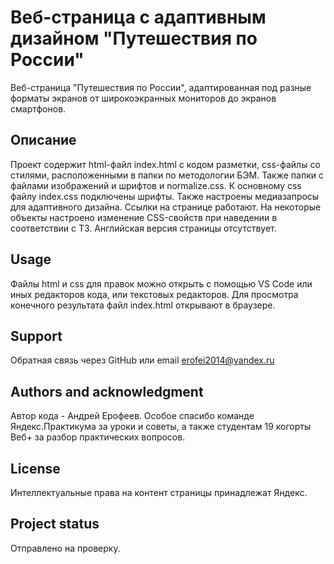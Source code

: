 # Веб-страница с адаптивным дизайном "Путешествия по России"

Веб-страница "Путешествия по России", адаптированная под разные форматы экранов от широкоэкранных мониторов до экранов смартфонов.

## Описание

Проект содержит html-файл index.html с кодом разметки, css-файлы со стилями, расположенными в папки по методологии БЭМ. Также папки с файлами изображений и шрифтов и normalize.css.
К основному css файлу index.css подключены шрифты. Также настроены медиазапросы для адаптивного дизайна. Ссылки на странице работают. На некоторые объекты настроено изменение CSS-свойств при наведении в соответствии с ТЗ.
Английская версия страницы отсутствует.

## Usage

Файлы html и css для правок можно открыть с помощью VS Code или иных редакторов кода, или текстовых редакторов.
Для просмотра конечного результата файл index.html открывают в браузере.

## Support

Обратная связь через GitHub или email erofei2014@yandex.ru

## Authors and acknowledgment

Автор кода - Андрей Ерофеев.
Особое спасибо команде Яндекс.Практикума за уроки и советы, а также студентам 19 когорты Веб+ за разбор практических вопросов.

## License

Интеллектуальные права на контент страницы принадлежат Яндекс.

## Project status

Отправлено на проверку.
